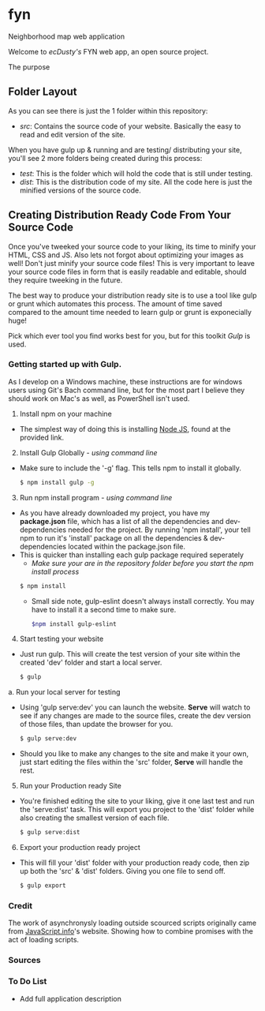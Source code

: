 # fyn
Neighborhood map web application

Welcome to _ecDusty's_ FYN web app, an open source project.

The purpose


## Folder Layout

As you can see there is just the 1 folder within this repository:

  * _src_: Contains the source code of your website. Basically the easy to read and edit version of the site.

When you have gulp up & running and are testing/ distributing your site, you'll see 2 more folders being created during this process:
  * _test_: This is the folder which will hold the code that is still under testing.
  * _dist_: This is the distribution code of my site. All the code here is just the minified versions of the source code.


## Creating Distribution Ready Code From Your Source Code

Once you've tweeked your source code to your liking, its  time to minify your HTML, CSS and JS. Also lets not forgot about optimizing your images as well! Don't just minify your source code files! This is very important to leave your source code files in form that is easily readable and editable, should they require tweeking in the future.

The best way to produce your distribution ready site is to use a tool like gulp or grunt which automates this process. The amount of time saved compared to the amount time needed to learn gulp or grunt is exponecially huge!

Pick which ever tool you find works best for you, but for this toolkit _Gulp_ is used.

### Getting started up with Gulp.

As I develop on a Windows machine, these instructions are for windows users using Git's Bach command line, but for the most part I believe they should work on Mac's as well, as PowerShell isn't used.

1. Install npm on your machine
  * The simplest way of doing this is installing [Node JS][1], found at the provided link.

2. Install Gulp Globally - _using command line_
  * Make sure to include the '-g' flag. This tells npm to install it globally.
    ```sh
    $ npm install gulp -g
    ```

3. Run npm install program - _using command line_
  * As you have already downloaded my project, you have my **package.json** file, which has a list of all the dependencies and dev-dependencies needed for the project. By running 'npm install', your tell npm to run it's 'install' package on all the dependencies & dev-dependencies located within the package.json file.
  * This is quicker than installing each gulp package required seperately
    * _Make sure your are in the repository folder before you start the npm install process_
    ```sh
    $ npm install
    ```
      * Small side note, gulp-eslint doesn't always install correctly. You may have to install it a second time to make sure.
        ```sh
        $npm install gulp-eslint
        ```

4. Start testing your website
  * Just run gulp. This will create the test version of your site within the created 'dev' folder and start a local server.
    ```sh
    $ gulp
    ```

  a. Run your local server for testing
  * Using 'gulp serve:dev' you can launch the website. **Serve** will watch to see if any changes are made to the source files, create the dev version of those files, than update the browser for you.
    ```sh
    $ gulp serve:dev
    ```
  * Should you like to make any changes to the site and make it your own, just start editing the files within the 'src' folder, **Serve** will handle the rest.

5. Run your Production ready Site
  * You're finished editing the site to your liking, give it one last test and run the 'serve:dist' task. This will export you project to the 'dist' folder while also creating the smallest version of each file.
    ```sh
    $ gulp serve:dist
    ```

6. Export your production ready project
  * This will fill your 'dist' folder with your production ready code, then zip up both the 'src' & 'dist' folders. Giving you one file to send off.
    ```sh
    $ gulp export
    ```

### Credit

The work of asynchronysly loading outside scourced scripts originally came from [JavaScript.info][2]'s website. Showing how to combine promises with the act of loading scripts.

### Sources

[1]: https://nodejs.org/en/
[2]: https://javascript.info/callbacks

### To Do List

* Add full application description